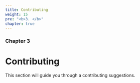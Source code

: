 ```yaml
---
title: Contributing 
weight: 15
pre: "<b>3. </b>"
chapter: true
---
```


### Chapter 3

# Contributing

This section will guide you through a contributing suggestions.
